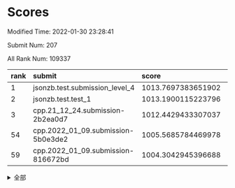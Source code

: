 # Scores

Modified Time: 2022-01-30 23:28:41

Submit Num: 207

All Rank Num: 109337

| rank |               submit               |       score        |       sigma        | pk_num |
| :--- | :--------------------------------- | :----------------- | :----------------- | :----- |
| 1    | jsonzb.test.submission_level_4     | 1013.7697383651902 | 0.8119425090648626 | 2113   |
| 2    | jsonzb.test.test_1                 | 1013.1900115223796 | 0.7981292138448113 | 2114   |
| 3    | cpp.21_12_24.submission-2b2ea0d7   | 1012.4429433307037 | 0.8234307291306374 | 2115   |
| 54   | cpp.2022_01_09.submission-5b0e3de2 | 1005.5685784469978 | 0.7097184194004676 | 2105   |
| 59   | cpp.2022_01_09.submission-816672bd | 1004.3042945396688 | 0.71288162314495   | 2115   |


<details>
<summary>全部</summary>

| rank |                 submit                 |       score        |       sigma        | pk_num |
| :--- | :------------------------------------- | :----------------- | :----------------- | :----- |
| 1    | jsonzb.test.submission_level_4         | 1013.7697383651902 | 0.8119425090648626 | 2113   |
| 2    | jsonzb.test.test_1                     | 1013.1900115223796 | 0.7981292138448113 | 2114   |
| 3    | cpp.21_12_24.submission-2b2ea0d7       | 1012.4429433307037 | 0.8234307291306374 | 2115   |
| 4    | gobigger.level_3.submission_level_3_5  | 1011.4632944988081 | 0.7798840551167425 | 2112   |
| 5    | gobigger.level_3.submission_level_3_22 | 1011.4291225537672 | 0.7623333661573982 | 2113   |
| 6    | gobigger.level_3.submission_level_3_28 | 1011.0824824207315 | 0.7872693186178934 | 2108   |
| 7    | gobigger.level_3.submission_level_3_46 | 1011.0017416210627 | 0.7623229213899559 | 2115   |
| 8    | gobigger.level_3.submission_level_3_45 | 1010.9144617850991 | 0.7670203765879224 | 2112   |
| 9    | gobigger.level_3.submission_level_3_41 | 1010.910614770591  | 0.771017089256533  | 2115   |
| 10   | gobigger.level_3.submission_level_3_3  | 1010.9091697346447 | 0.7659636244865072 | 2112   |
| 11   | gobigger.level_3.submission_level_3_11 | 1010.8560795894114 | 0.757604989540248  | 2116   |
| 12   | gobigger.level_3.submission_level_3_20 | 1010.7626156688727 | 0.7628468868107684 | 2110   |
| 13   | gobigger.level_3.submission_level_3_10 | 1010.7195990143489 | 0.7605202984114421 | 2111   |
| 14   | gobigger.level_3.submission_level_3_15 | 1010.7057791429429 | 0.7540799104432788 | 2107   |
| 15   | gobigger.level_3.submission_level_3_7  | 1010.653795189448  | 0.7538597405489225 | 2113   |
| 16   | gobigger.level_3.submission_level_3_8  | 1010.570996583782  | 0.7792272786626574 | 2115   |
| 17   | gobigger.level_3.submission_level_3_44 | 1010.5236246315612 | 0.7482951957641995 | 2112   |
| 18   | gobigger.level_3.submission_level_3_39 | 1010.5049749980792 | 0.7633497193775267 | 2114   |
| 19   | gobigger.level_3.submission_level_3_0  | 1010.4535655059324 | 0.7844300796150286 | 2109   |
| 20   | gobigger.level_3.submission_level_3_26 | 1010.4458338198436 | 0.7777591411859924 | 2116   |
| 21   | gobigger.level_3.submission_level_3_35 | 1010.4340989212285 | 0.7749227163169341 | 2113   |
| 22   | gobigger.level_3.submission_level_3_30 | 1010.3536870583338 | 0.747018268157105  | 2114   |
| 23   | gobigger.level_3.submission_level_3_32 | 1010.1544259801288 | 0.7693686229661493 | 2109   |
| 24   | gobigger.level_3.submission_level_3_38 | 1010.1239184280612 | 0.795432067726187  | 2114   |
| 25   | gobigger.level_3.submission_level_3_33 | 1009.9532931760548 | 0.7444345660790603 | 2113   |
| 26   | gobigger.level_3.submission_level_3_36 | 1009.9049898465631 | 0.760686499709736  | 2114   |
| 27   | gobigger.level_3.submission_level_3_25 | 1009.8700781880171 | 0.760264153548215  | 2116   |
| 28   | gobigger.level_3.submission_level_3_23 | 1009.808119283252  | 0.7614139298105441 | 2117   |
| 29   | gobigger.level_3.submission_level_3_12 | 1009.7826040960533 | 0.7692754073262794 | 2112   |
| 30   | gobigger.level_3.submission_level_3_16 | 1009.7808729009279 | 0.7539428366274378 | 2116   |
| 31   | gobigger.level_3.submission_level_3_34 | 1009.7739859378116 | 0.7600091665155424 | 2106   |
| 32   | gobigger.level_3.submission_level_3_40 | 1009.7725969204602 | 0.7381963290455527 | 2110   |
| 33   | gobigger.level_3.submission_level_3_24 | 1009.7107092268521 | 0.7545881401898759 | 2111   |
| 34   | gobigger.level_3.submission_level_3_18 | 1009.7036489275039 | 0.765073275719676  | 2110   |
| 35   | gobigger.level_3.submission_level_3_27 | 1009.6960393227002 | 0.7385530995599217 | 2111   |
| 36   | gobigger.level_3.submission_level_3_29 | 1009.689280996605  | 0.7773134994522967 | 2109   |
| 37   | gobigger.level_3.submission_level_3_19 | 1009.5704313513841 | 0.7474552408653808 | 2111   |
| 38   | gobigger.level_3.submission_level_3_48 | 1009.4845791035908 | 0.7576723813262193 | 2115   |
| 39   | gobigger.level_3.submission_level_3_14 | 1009.4758709062761 | 0.7724229931153359 | 2115   |
| 40   | gobigger.level_3.submission_level_3_13 | 1009.4432653116388 | 0.7426436017968195 | 2113   |
| 41   | gobigger.level_3.submission_level_3_47 | 1009.4352492687894 | 0.762353909767475  | 2108   |
| 42   | gobigger.level_3.submission_level_3_2  | 1009.0343694450625 | 0.7441424330138057 | 2115   |
| 43   | gobigger.level_3.submission_level_3_17 | 1009.0283480147581 | 0.7655591669117325 | 2113   |
| 44   | gobigger.level_3.submission_level_3_6  | 1008.7929531813484 | 0.751271764053018  | 2115   |
| 45   | gobigger.level_3.submission_level_3_43 | 1008.7129911405028 | 0.7480747599322659 | 2111   |
| 46   | gobigger.level_3.submission_level_3_1  | 1008.6808989637534 | 0.7544595106836289 | 2115   |
| 47   | gobigger.level_3.submission_level_3_21 | 1008.5942388149132 | 0.7306019120300589 | 2113   |
| 48   | gobigger.level_3.submission_level_3_4  | 1008.561616420742  | 0.7529140157476846 | 2114   |
| 49   | gobigger.level_3.submission_level_3_31 | 1008.452097718602  | 0.7387277830230337 | 2114   |
| 50   | gobigger.level_3.submission_level_3_42 | 1008.3688252328155 | 0.7303552272624041 | 2113   |
| 51   | gobigger.level_3.submission_level_3_9  | 1008.3108294679524 | 0.7493422672360515 | 2110   |
| 52   | gobigger.level_3.submission_level_3_49 | 1008.2136074223957 | 0.7308271345900075 | 2108   |
| 53   | gobigger.level_3.submission_level_3_37 | 1007.7124465929593 | 0.7493016484985765 | 2116   |
| 54   | cpp.2022_01_09.submission-5b0e3de2     | 1005.5685784469978 | 0.7097184194004676 | 2105   |
| 55   | gobigger.level_1.submission_level_1_34 | 1005.3873161442158 | 0.740800951085755  | 2108   |
| 56   | gobigger.level_1.submission_level_1_5  | 1004.7998081747834 | 0.7148895030891325 | 2115   |
| 57   | gobigger.level_1.submission_level_1_19 | 1004.48771651347   | 0.722306085822669  | 2116   |
| 58   | gobigger.level_1.submission_level_1_40 | 1004.3080962075323 | 0.7186933010037596 | 2118   |
| 59   | cpp.2022_01_09.submission-816672bd     | 1004.3042945396688 | 0.71288162314495   | 2115   |
| 60   | gobigger.level_1.submission_level_1_0  | 1004.2906706451967 | 0.7064970699214691 | 2111   |
| 61   | gobigger.level_1.submission_level_1_44 | 1004.1752321745566 | 0.728877504531218  | 2115   |
| 62   | gobigger.level_1.submission_level_1_47 | 1004.03595102176   | 0.7029515481134103 | 2116   |
| 63   | gobigger.level_1.submission_level_1_16 | 1004.0044707726611 | 0.7309085486826342 | 2113   |
| 64   | gobigger.level_1.submission_level_1_49 | 1003.8957338368398 | 0.710695867081256  | 2116   |
| 65   | gobigger.level_1.submission_level_1_27 | 1003.8013530175153 | 0.7190540947939699 | 2109   |
| 66   | gobigger.level_1.submission_level_1_43 | 1003.6739510738914 | 0.7107740640430823 | 2114   |
| 67   | gobigger.level_1.submission_level_1_24 | 1003.6427339702088 | 0.7132944864154553 | 2113   |
| 68   | gobigger.level_1.submission_level_1_36 | 1003.6358917498192 | 0.7235715808690573 | 2112   |
| 69   | gobigger.level_1.submission_level_1_41 | 1003.612268067249  | 0.7164490087909903 | 2110   |
| 70   | gobigger.level_1.submission_level_1_42 | 1003.5485199592755 | 0.7128198721784045 | 2114   |
| 71   | gobigger.level_1.submission_level_1_6  | 1003.5283802367202 | 0.7226011246535046 | 2113   |
| 72   | gobigger.level_1.submission_level_1_26 | 1003.5055604083728 | 0.7259444839503656 | 2116   |
| 73   | gobigger.level_1.submission_level_1_46 | 1003.5054976468907 | 0.7228188196894538 | 2109   |
| 74   | gobigger.level_1.submission_level_1_1  | 1003.4800196891687 | 0.7106721237311029 | 2110   |
| 75   | gobigger.level_1.submission_level_1_39 | 1003.4053147051294 | 0.7105899379976673 | 2116   |
| 76   | gobigger.level_1.submission_level_1_31 | 1003.3102380466187 | 0.7086078797040883 | 2113   |
| 77   | gobigger.level_1.submission_level_1_45 | 1003.2718963003401 | 0.7123529786528137 | 2115   |
| 78   | gobigger.level_1.submission_level_1_17 | 1003.2596205172863 | 0.7076226212515293 | 2113   |
| 79   | gobigger.level_1.submission_level_1_2  | 1003.2515667740726 | 0.7226925919560845 | 2109   |
| 80   | gobigger.level_1.submission_level_1_38 | 1003.2451501063878 | 0.7208695967532618 | 2112   |
| 81   | gobigger.level_1.submission_level_1_14 | 1003.2415141852811 | 0.7152390521640098 | 2116   |
| 82   | gobigger.level_1.submission_level_1_37 | 1003.2357177502762 | 0.7106004489245846 | 2115   |
| 83   | gobigger.level_1.submission_level_1_33 | 1003.2260459067447 | 0.711284829927093  | 2108   |
| 84   | gobigger.level_1.submission_level_1_48 | 1003.1546369969301 | 0.7146628771552987 | 2119   |
| 85   | gobigger.level_1.submission_level_1_15 | 1003.1436940962549 | 0.7142134804489607 | 2111   |
| 86   | gobigger.level_1.submission_level_1_20 | 1003.0952056609384 | 0.7118037345296487 | 2117   |
| 87   | gobigger.level_1.submission_level_1_22 | 1003.0565493439526 | 0.7159696596620926 | 2118   |
| 88   | gobigger.level_1.submission_level_1_23 | 1002.9727119000888 | 0.7172987394119567 | 2114   |
| 89   | gobigger.level_1.submission_level_1_35 | 1002.9644844934581 | 0.7198805407352589 | 2112   |
| 90   | gobigger.level_1.submission_level_1_4  | 1002.9593309256918 | 0.7248160246945564 | 2106   |
| 91   | gobigger.level_1.submission_level_1_32 | 1002.8798012246233 | 0.7108473288007604 | 2114   |
| 92   | gobigger.level_1.submission_level_1_25 | 1002.7534446195456 | 0.7148695310064968 | 2114   |
| 93   | gobigger.level_1.submission_level_1_30 | 1002.7390130732515 | 0.715751654264822  | 2110   |
| 94   | gobigger.level_1.submission_level_1_7  | 1002.673864280855  | 0.7235281682932563 | 2114   |
| 95   | gobigger.level_1.submission_level_1_29 | 1002.672635370271  | 0.7122123865964167 | 2113   |
| 96   | gobigger.level_1.submission_level_1_3  | 1002.332029044527  | 0.7153901799574499 | 2111   |
| 97   | gobigger.level_1.submission_level_1_10 | 1002.3092158898042 | 0.7155494850074142 | 2112   |
| 98   | gobigger.level_1.submission_level_1_13 | 1002.2654583547829 | 0.7264292372769755 | 2116   |
| 99   | gobigger.level_1.submission_level_1_18 | 1002.2310351775477 | 0.7237793952882501 | 2108   |
| 100  | gobigger.level_1.submission_level_1_8  | 1002.1777053274792 | 0.7123463823531115 | 2113   |
| 101  | gobigger.level_1.submission_level_1_11 | 1002.0436469870557 | 0.7146949170772465 | 2110   |
| 102  | gobigger.level_1.submission_level_1_9  | 1001.9727705728487 | 0.7142462244716208 | 2104   |
| 103  | gobigger.level_1.submission_level_1_21 | 1001.9612799557207 | 0.7079482892240806 | 2115   |
| 104  | gobigger.level_1.submission_level_1_12 | 1001.8590580513768 | 0.7155163800742611 | 2115   |
| 105  | gobigger.level_1.submission_level_1_28 | 1001.5373725365989 | 0.7027488191618563 | 2113   |
| 106  | gobigger.random.submission_random_8    | 997.2354344533801  | 0.6988088754332091 | 2124   |
| 107  | gobigger.random.submission_random_22   | 997.2329125317544  | 0.716603488943377  | 2112   |
| 108  | gobigger.random.submission_random_28   | 997.1295641394462  | 0.723112337757114  | 2113   |
| 109  | gobigger.random.submission_random_47   | 997.0737217482178  | 0.7095486663741106 | 2113   |
| 110  | gobigger.random.submission_random_48   | 997.001072059545   | 0.7130396828901029 | 2107   |
| 111  | gobigger.random.submission_random_23   | 996.9322233496655  | 0.7045126974664866 | 2113   |
| 112  | gobigger.random.submission_random_46   | 996.8951056501046  | 0.6974933729337301 | 2110   |
| 113  | gobigger.random.submission_random_42   | 996.7778116870916  | 0.7128104613852129 | 2112   |
| 114  | gobigger.random.submission_random_38   | 996.701491368407   | 0.7117941633645314 | 2109   |
| 115  | gobigger.random.submission_random_41   | 996.6573266733106  | 0.6942703026712318 | 2115   |
| 116  | gobigger.random.submission_random_2    | 996.5995998139634  | 0.7188685626480268 | 2117   |
| 117  | gobigger.random.submission_random_19   | 996.4569409715084  | 0.7101802420741772 | 2118   |
| 118  | gobigger.random.submission_random_49   | 996.376256952132   | 0.7084718007016919 | 2117   |
| 119  | gobigger.random.submission_random_12   | 996.3445227554282  | 0.7100119486113043 | 2114   |
| 120  | gobigger.random.submission_random_27   | 996.2858595057297  | 0.7068046494787733 | 2112   |
| 121  | gobigger.random.submission_random_14   | 996.265404982904   | 0.7045420202361288 | 2108   |
| 122  | gobigger.random.submission_random_20   | 996.1805839315863  | 0.7137071427786977 | 2112   |
| 123  | gobigger.random.submission_random_5    | 996.1594930662458  | 0.707562311154271  | 2108   |
| 124  | gobigger.random.submission_random_25   | 996.1518572798961  | 0.7038283496961305 | 2111   |
| 125  | gobigger.random.submission_random_21   | 996.1253076106859  | 0.7072877800131153 | 2116   |
| 126  | gobigger.random.submission_random_11   | 996.0538119634467  | 0.7099076622491064 | 2109   |
| 127  | gobigger.random.submission_random_32   | 995.9096948496754  | 0.7215767756430037 | 2114   |
| 128  | gobigger.random.submission_random_15   | 995.9044895885104  | 0.710910106695301  | 2110   |
| 129  | gobigger.random.submission_random_35   | 995.897424875032   | 0.7185743938634334 | 2112   |
| 130  | gobigger.random.submission_random_44   | 995.8086806269774  | 0.7093896526886785 | 2112   |
| 131  | gobigger.random.submission_random_37   | 995.7904460863132  | 0.7109000529335651 | 2114   |
| 132  | gobigger.random.submission_random_43   | 995.7878749855103  | 0.7068257664895907 | 2117   |
| 133  | gobigger.random.submission_random_17   | 995.7415632783918  | 0.7103216177672627 | 2112   |
| 134  | gobigger.random.submission_random_29   | 995.6505180396332  | 0.7179234187691054 | 2117   |
| 135  | gobigger.random.submission_random_4    | 995.6289785408208  | 0.7168203535027083 | 2115   |
| 136  | gobigger.random.submission_random_3    | 995.6084976038715  | 0.7255947540966786 | 2115   |
| 137  | gobigger.random.submission_random_40   | 995.5683861011619  | 0.7131120564365099 | 2113   |
| 138  | gobigger.random.submission_random_33   | 995.4792048339373  | 0.7195129806107354 | 2113   |
| 139  | gobigger.random.submission_random_13   | 995.4726089714705  | 0.7204537184392681 | 2117   |
| 140  | gobigger.random.submission_random_24   | 995.451254439696   | 0.7012575952324175 | 2115   |
| 141  | gobigger.random.submission_random_6    | 995.432961696224   | 0.7334675869979667 | 2113   |
| 142  | gobigger.random.submission_random_31   | 995.407943382313   | 0.7085027945248521 | 2117   |
| 143  | gobigger.random.submission_random_45   | 995.3977959288578  | 0.7226686723955638 | 2121   |
| 144  | gobigger.random.submission_random_36   | 995.3663715292817  | 0.7344656245420921 | 2108   |
| 145  | gobigger.random.submission_random_34   | 995.3085013568145  | 0.7101428909630235 | 2113   |
| 146  | gobigger.random.submission_random_9    | 995.2989257274901  | 0.7052084701927832 | 2112   |
| 147  | gobigger.random.submission_random_39   | 995.236813003941   | 0.709748608440519  | 2118   |
| 148  | gobigger.random.submission_random_26   | 995.1148644551902  | 0.707535305243205  | 2113   |
| 149  | gobigger.random.submission_random_16   | 995.0765922698141  | 0.7378329687143431 | 2108   |
| 150  | gobigger.random.submission_random_30   | 994.9526041860104  | 0.7044270686272797 | 2112   |
| 151  | gobigger.random.submission_random_18   | 994.9128278447118  | 0.706643105490544  | 2110   |
| 152  | gobigger.random.submission_random_10   | 994.8902553982232  | 0.7002755553647232 | 2110   |
| 153  | gobigger.random.submission_random_0    | 994.8801710804332  | 0.7100184435668878 | 2113   |
| 154  | gobigger.level_2.submission_level_2_42 | 994.8192350489156  | 0.7330249950871206 | 2113   |
| 155  | gobigger.random.submission_random_1    | 994.3822080655248  | 0.706257148282731  | 2118   |
| 156  | gobigger.level_2.submission_level_2_11 | 994.3493323108543  | 0.7240100615875018 | 2116   |
| 157  | gobigger.random.submission_random_7    | 994.3106988420005  | 0.733478452636445  | 2118   |
| 158  | gobigger.level_2.submission_level_2_35 | 993.7450950485465  | 0.7270931663089021 | 2117   |
| 159  | gobigger.level_2.submission_level_2_2  | 993.5179960146052  | 0.7402760159809154 | 2113   |
| 160  | gobigger.level_2.submission_level_2_28 | 993.4300468978255  | 0.7421089806094074 | 2114   |
| 161  | gobigger.level_2.submission_level_2_49 | 992.9928785248921  | 0.7403075201138487 | 2113   |
| 162  | gobigger.level_2.submission_level_2_12 | 992.9323934566837  | 0.7401286312373598 | 2111   |
| 163  | gobigger.level_2.submission_level_2_4  | 992.8964319263449  | 0.7439828905328951 | 2107   |
| 164  | gobigger.level_2.submission_level_2_40 | 992.8859321341379  | 0.7417675400193597 | 2109   |
| 165  | gobigger.level_2.submission_level_2_15 | 992.8779847193007  | 0.7412828495647575 | 2113   |
| 166  | gobigger.level_2.submission_level_2_45 | 992.8093588284374  | 0.7300499383564609 | 2112   |
| 167  | gobigger.level_2.submission_level_2_16 | 992.7989655635791  | 0.7443016431349039 | 2106   |
| 168  | gobigger.level_2.submission_level_2_18 | 992.7515233875039  | 0.7342838176631473 | 2109   |
| 169  | gobigger.level_2.submission_level_2_29 | 992.7409991137868  | 0.7286935338824136 | 2112   |
| 170  | gobigger.level_2.submission_level_2_19 | 992.6817857785095  | 0.7448146938228788 | 2109   |
| 171  | gobigger.level_2.submission_level_2_38 | 992.5163709510067  | 0.7629779870894212 | 2114   |
| 172  | gobigger.level_2.submission_level_2_44 | 992.4325814358164  | 0.7335645590031196 | 2111   |
| 173  | gobigger.level_2.submission_level_2_34 | 992.4205018932417  | 0.7301886537857946 | 2112   |
| 174  | gobigger.level_2.submission_level_2_10 | 992.4124996041035  | 0.7361868993258822 | 2111   |
| 175  | gobigger.level_2.submission_level_2_46 | 992.3526714947554  | 0.7381563851209625 | 2109   |
| 176  | gobigger.level_2.submission_level_2_24 | 992.3331365191076  | 0.7295246182917816 | 2111   |
| 177  | gobigger.level_2.submission_level_2_47 | 992.3106168402162  | 0.7369153008111877 | 2116   |
| 178  | gobigger.level_2.submission_level_2_37 | 992.2728532468697  | 0.7420203228059231 | 2115   |
| 179  | gobigger.level_2.submission_level_2_33 | 992.2199450270812  | 0.7249403805336788 | 2105   |
| 180  | gobigger.level_2.submission_level_2_36 | 992.1916630274864  | 0.7307641761007581 | 2113   |
| 181  | gobigger.level_2.submission_level_2_25 | 992.185489900882   | 0.7546623082439547 | 2108   |
| 182  | gobigger.level_2.submission_level_2_7  | 992.1287583201967  | 0.74437411811909   | 2110   |
| 183  | gobigger.level_2.submission_level_2_21 | 992.1248839257366  | 0.7444130375663359 | 2113   |
| 184  | gobigger.level_2.submission_level_2_13 | 991.9438670485765  | 0.7496167304510807 | 2118   |
| 185  | gobigger.level_2.submission_level_2_26 | 991.9269745057643  | 0.7529326198549884 | 2119   |
| 186  | gobigger.level_2.submission_level_2_30 | 991.8644406311294  | 0.7465525014742216 | 2111   |
| 187  | gobigger.level_2.submission_level_2_8  | 991.8268967812669  | 0.7571447248790519 | 2109   |
| 188  | gobigger.level_2.submission_level_2_39 | 991.7378627027529  | 0.7564606567126829 | 2117   |
| 189  | gobigger.level_2.submission_level_2_0  | 991.6693715809557  | 0.747172412925769  | 2111   |
| 190  | gobigger.level_2.submission_level_2_27 | 991.5158610973305  | 0.745320359800059  | 2111   |
| 191  | gobigger.level_2.submission_level_2_5  | 991.435822520649   | 0.7568526342784997 | 2114   |
| 192  | gobigger.level_2.submission_level_2_9  | 991.3866358104051  | 0.7562178638695217 | 2116   |
| 193  | gobigger.level_2.submission_level_2_3  | 991.3288971277888  | 0.758091846094418  | 2110   |
| 194  | gobigger.level_2.submission_level_2_43 | 991.182961337932   | 0.7706600762874823 | 2114   |
| 195  | gobigger.level_2.submission_level_2_23 | 991.1582161870953  | 0.7474234313416578 | 2110   |
| 196  | gobigger.level_2.submission_level_2_41 | 991.1458656508743  | 0.7701067566844589 | 2117   |
| 197  | gobigger.level_2.submission_level_2_20 | 991.0780969754882  | 0.7512872869352205 | 2120   |
| 198  | gobigger.level_2.submission_level_2_14 | 990.9768620750446  | 0.7621472080065551 | 2109   |
| 199  | gobigger.level_2.submission_level_2_17 | 990.8688878052546  | 0.7458615685262385 | 2114   |
| 200  | gobigger.level_2.submission_level_2_31 | 990.8323778856312  | 0.7554242555772764 | 2109   |
| 201  | gobigger.level_2.submission_level_2_48 | 990.8045652207165  | 0.7712726135082181 | 2117   |
| 202  | gobigger.level_2.submission_level_2_6  | 990.7167250707653  | 0.7542947727126021 | 2117   |
| 203  | gobigger.level_2.submission_level_2_1  | 990.5725605646264  | 0.7619221792920473 | 2115   |
| 204  | gobigger.level_2.submission_level_2_22 | 990.521403962977   | 0.7526414463447406 | 2114   |
| 205  | gobigger.level_2.submission_level_2_32 | 989.0807681828148  | 0.7920331706554127 | 2111   |
| 206  | gobigger.none.submission_none_1        | 979.5146586802051  | 1.2816329083800775 | 2110   |
| 207  | gobigger.none.submission_none_0        | 978.5624833281047  | 1.247318400620886  | 2116   |

</details>